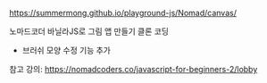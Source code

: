 https://summermong.github.io/playground-js/Nomad/canvas/<p>
노마드코더 바닐라JS로 그림 앱 만들기 클론 코딩

- 브러쉬 모양 수정 기능 추가

참고 강의: https://nomadcoders.co/javascript-for-beginners-2/lobby

